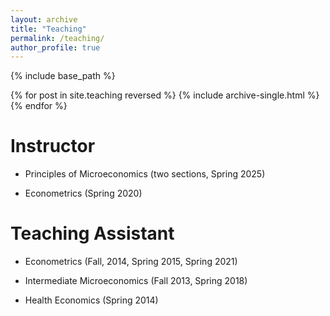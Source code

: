 ```yaml
---
layout: archive
title: "Teaching"
permalink: /teaching/
author_profile: true
---
```


{% include base_path %}

{% for post in site.teaching reversed %}
  {% include archive-single.html %}
{% endfor %}

# Instructor

- Principles of Microeconomics (two sections, Spring 2025)

- Econometrics (Spring 2020)

# Teaching Assistant
- Econometrics (Fall, 2014, Spring 2015, Spring 2021)

- Intermediate Microeconomics (Fall 2013, Spring 2018)

- Health Economics (Spring 2014)
